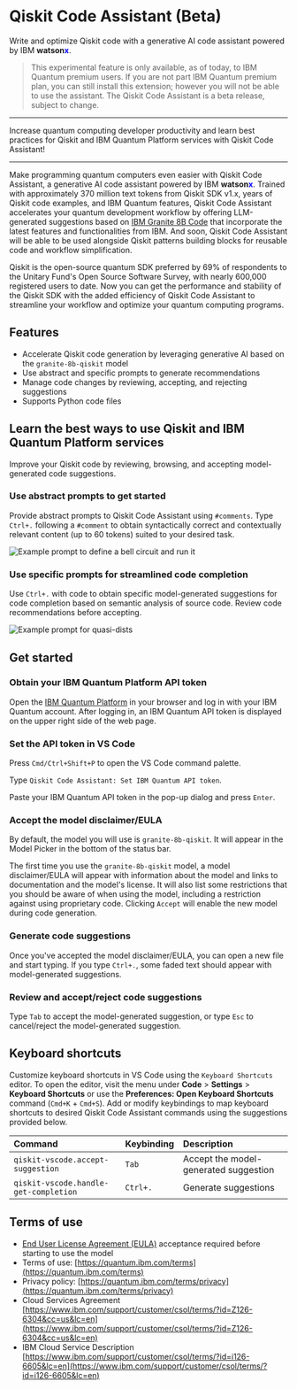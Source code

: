 # Qiskit Code Assistant (Beta)

Write and optimize Qiskit code with a generative AI code assistant powered by IBM **watson<span style="color:blue;">x</span>**.

> This experimental feature is only available, as of today, to IBM Quantum premium users.
  If you are not part IBM Quantum premium plan, you can still install this extension; however you will not be able to use the assistant.
  The Qiskit Code Assistant is a beta release, subject to change.

**************

Increase quantum computing developer productivity and learn best practices for Qiskit and IBM Quantum Platform services with Qiskit Code Assistant!

**************

Make programming quantum computers even easier with Qiskit Code Assistant, a generative AI code assistant powered by IBM **watson<span style="color:blue;">x</span>**. Trained with approximately 370 million text tokens from Qiskit SDK v1.x, years of Qiskit code examples, and IBM Quantum features, Qiskit Code Assistant accelerates your quantum development workflow by offering LLM-generated suggestions based on [IBM Granite 8B Code](https://www.ibm.com/products/watsonx-ai/foundation-models) that incorporate the latest features and functionalities from IBM. And soon, Qiskit Code Assistant will be able to be used alongside Qiskit patterns building blocks for reusable code and workflow simplification.

Qiskit is the open-source quantum SDK preferred by 69% of respondents to the Unitary Fund's Open Source Software Survey, with nearly 600,000 registered users to date. Now you can get the performance and stability of the Qiskit SDK with the added efficiency of Qiskit Code Assistant to streamline your workflow and optimize your quantum computing programs.

## Features

* Accelerate Qiskit code generation by leveraging generative AI based on the `granite-8b-qiskit` model
* Use abstract and specific prompts to generate recommendations
* Manage code changes by reviewing, accepting, and rejecting suggestions
* Supports Python code files

## Learn the best ways to use Qiskit and IBM Quantum Platform services

Improve your Qiskit code by reviewing, browsing, and accepting model-generated code suggestions.

### Use abstract prompts to get started

Provide abstract prompts to Qiskit Code Assistant using `#comments`. Type `Ctrl+.` following a `#comment` to obtain syntactically correct and contextually relevant content (up to 60 tokens) suited to your desired task.

![Example prompt to define a bell circuit and run it](https://raw.githubusercontent.com/Qiskit/qiskit-code-assistant-vscode/main/docs/gifs/define-bell-circ.gif)

### Use specific prompts for streamlined code completion

Use `Ctrl+.` with code to obtain specific model-generated suggestions for code completion based on semantic analysis of source code. Review code recommendations before accepting.

![Example prompt for quasi-dists](https://raw.githubusercontent.com/Qiskit/qiskit-code-assistant-vscode/main/docs/gifs/coupling-map-svc.gif)

## Get started

### Obtain your IBM Quantum Platform API token

Open the [IBM Quantum Platform](https://quantum.ibm.com/) in your browser and log in with your IBM Quantum account. After logging in, an IBM Quantum API token is displayed on the upper right side of the web page.

### Set the API token in VS Code

Press `Cmd/Ctrl+Shift+P` to open the VS Code command palette.

Type `Qiskit Code Assistant: Set IBM Quantum API token`.

Paste your IBM Quantum API token in the pop-up dialog and press `Enter`.

### Accept the model disclaimer/EULA

By default, the model you will use is `granite-8b-qiskit`. It will appear in the Model Picker in the bottom of the status bar.

The first time you use the `granite-8b-qiskit` model, a model disclaimer/EULA will appear with information about the model and links to documentation and the model's license. It will also list some restrictions that you should be aware of when using the model, including a restriction against using proprietary code. Clicking `Accept` will enable the new model during code generation.

### Generate code suggestions

Once you've accepted the model disclaimer/EULA, you can open a new file and start typing. If you type `Ctrl+.`, some faded text should appear with model-generated suggestions.

### Review and accept/reject code suggestions

Type `Tab` to accept the model-generated suggestion, or type `Esc` to cancel/reject the model-generated suggestion.

## Keyboard shortcuts

Customize keyboard shortcuts in VS Code using the `Keyboard Shortcuts` editor. To open the editor, visit the menu under **Code** > **Settings** > **Keyboard Shortcuts** or use the **Preferences: Open Keyboard Shortcuts** command (`Cmd+K` + `Cmd+S`). Add or modify keybindings to map keyboard shortcuts to desired Qiskit Code Assistant commands using the suggestions provided below.

| **Command**                | **Keybinding**                    | **Description**           |
|:---------------------------|:----------------------------------------|:--------------------------|
| `qiskit-vscode.accept-suggestion` | `Tab` | Accept the model-generated suggestion |
| `qiskit-vscode.handle-get-completion` | `Ctrl+.`                | Generate suggestions |

## Terms of use

* [End User License Agreement (EULA)](https://github.com/Qiskit/qiskit-code-assistant-vscode/blob/main/docs/EULA.md) acceptance required before starting to use the model
* Terms of use: [https://quantum.ibm.com/terms](https://quantum.ibm.com/terms)
* Privacy policy: [https://quantum.ibm.com/terms/privacy](https://quantum.ibm.com/terms/privacy)
* Cloud Services Agreement [https://www.ibm.com/support/customer/csol/terms/?id=Z126-6304&cc=us&lc=en](https://www.ibm.com/support/customer/csol/terms/?id=Z126-6304&cc=us&lc=en)
* IBM Cloud Service Description [https://www.ibm.com/support/customer/csol/terms/?id=i126-6605&lc=en](https://www.ibm.com/support/customer/csol/terms/?id=i126-6605&lc=en)
